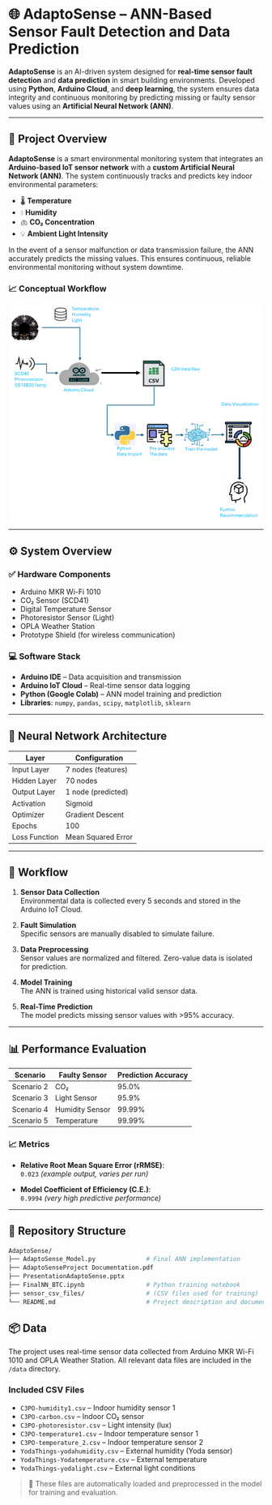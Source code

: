 # 🌐 AdaptoSense – ANN-Based Sensor Fault Detection and Data Prediction

**AdaptoSense** is an AI-driven system designed for **real-time sensor fault detection** and **data prediction** in smart building environments. Developed using **Python**, **Arduino Cloud**, and **deep learning**, the system ensures data integrity and continuous monitoring by predicting missing or faulty sensor values using an **Artificial Neural Network (ANN)**.

---
## 🧠 Project Overview

**AdaptoSense** is a smart environmental monitoring system that integrates an **Arduino-based IoT sensor network** with a **custom Artificial Neural Network (ANN)**. The system continuously tracks and predicts key indoor environmental parameters:

- 🌡️ **Temperature**
- 💧 **Humidity**
- 🫁 **CO₂ Concentration**
- 💡 **Ambient Light Intensity**

In the event of a sensor malfunction or data transmission failure, the ANN accurately predicts the missing values. This ensures continuous, reliable environmental monitoring without system downtime.

### 📈 Conceptual Workflow

![AdaptoSense Project](AdaptoSenseModel.png)

---

## ⚙️ System Overview

### ✅ Hardware Components
- Arduino MKR Wi-Fi 1010
- CO₂ Sensor (SCD41)
- Digital Temperature Sensor
- Photoresistor Sensor (Light)
- OPLA Weather Station
- Prototype Shield (for wireless communication)

### 💻 Software Stack
- **Arduino IDE** – Data acquisition and transmission
- **Arduino IoT Cloud** – Real-time sensor data logging
- **Python (Google Colab)** – ANN model training and prediction
- **Libraries**: `numpy`, `pandas`, `scipy`, `matplotlib`, `sklearn`

---

## 🧮 Neural Network Architecture

| Layer          | Configuration       |
|----------------|---------------------|
| Input Layer    | 7 nodes (features)  |
| Hidden Layer   | 70 nodes            |
| Output Layer   | 1 node (predicted)  |
| Activation     | Sigmoid             |
| Optimizer      | Gradient Descent    |
| Epochs         | 100                 |
| Loss Function  | Mean Squared Error  |

---

## 🔁 Workflow

1. **Sensor Data Collection**  
   Environmental data is collected every 5 seconds and stored in the Arduino IoT Cloud.

2. **Fault Simulation**  
   Specific sensors are manually disabled to simulate failure.

3. **Data Preprocessing**  
   Sensor values are normalized and filtered. Zero-value data is isolated for prediction.

4. **Model Training**  
   The ANN is trained using historical valid sensor data.

5. **Real-Time Prediction**  
   The model predicts missing sensor values with >95% accuracy.

---

## 📊 Performance Evaluation

| Scenario                     | Faulty Sensor   | Prediction Accuracy |
|-----------------------------|------------------|----------------------|
| Scenario 2                  | CO₂              | 95.0%                |
| Scenario 3                  | Light Sensor     | 95.9%                |
| Scenario 4                  | Humidity Sensor  | 99.99%               |
| Scenario 5                  | Temperature      | 99.99%               |

### 📈 Metrics
- **Relative Root Mean Square Error (rRMSE)**:  
  `0.023` *(example output, varies per run)*

- **Model Coefficient of Efficiency (C.E.)**:  
  `0.9994` *(very high predictive performance)*

---

## 📂 Repository Structure

```bash
AdaptoSense/
├── AdaptoSense_Model.py              # Final ANN implementation
├── AdaptoSenseProject Documentation.pdf
├── PresentationAdaptoSense.pptx
├── FinalNN_BTC.ipynb                 # Python training notebook
├── sensor_csv_files/                 # (CSV files used for training)
└── README.md                         # Project description and documentation
```



## 📦 Data

The project uses real-time sensor data collected from Arduino MKR Wi-Fi 1010 and OPLA Weather Station. All relevant data files are included in the `/data` directory.

### Included CSV Files
- `C3PO-humidity1.csv` – Indoor humidity sensor 1  
- `C3PO-carbon.csv` – Indoor CO₂ sensor  
- `C3PO-photoresistor.csv` – Light intensity (lux)  
- `C3PO-temperature1.csv` – Indoor temperature sensor 1  
- `C3PO-temperature_2.csv` – Indoor temperature sensor 2  
- `YodaThings-yodahumidity.csv` – External humidity (Yoda sensor)  
- `YodaThings-Yodatemperature.csv` – External temperature  
- `YodaThings-yodalight.csv` – External light conditions  

> 📁 These files are automatically loaded and preprocessed in the model for training and evaluation.
